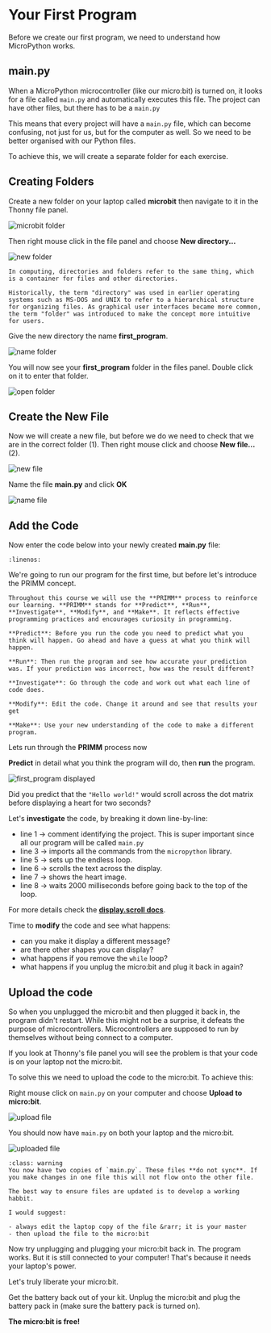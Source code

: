 # Your First Program

Before we create our first program, we need to understand how MicroPython works.

## main.py

When a MicroPython microcontroller (like our micro:bit) is turned on, it looks for a file called `main.py` and automatically executes this file. The project can have other files, but there has to be a `main.py`

This means that every project will have a `main.py` file, which can become confusing, not just for us, but for the computer as well. So we need to be better organised with our Python files.

To achieve this, we will create a separate folder for each exercise.

## Creating Folders

Create a new folder on your laptop called **microbit** then navigate to it in the Thonny file panel.

![microbit folder](./assets/first_program_folder.png)

Then right mouse click in the file panel and choose **New directory...**

![new folder](./assets/first_program_new_folder.png)

```{admonition} Directories vs Folders
In computing, directories and folders refer to the same thing, which is a container for files and other directories.

Historically, the term "directory" was used in earlier operating systems such as MS-DOS and UNIX to refer to a hierarchical structure for organizing files. As graphical user interfaces became more common, the term "folder" was introduced to make the concept more intuitive for users.
```

Give the new directory the name **first_program**.

![name folder](./assets/first_program_name_folder.png)

You will now see your **first_program** folder in the files panel. Double click on it to enter that folder.

![open folder](./assets/first_program_open_folder.png)

## Create the New File

Now we will create a new file, but before we do we need to check that we are in the correct folder (1). Then right mouse click and choose **New file...** (2).

![new file](./assets/first_program_new_file.png)

Name the file **main.py** and click **OK**

![name file](./assets/first_program_name_file.png)

## Add the Code

Now enter the code below into your newly created **main.py** file:

```{literalinclude} ./python_files/first_program/main.py
:linenos:
```

We're going to run our program for the first time, but before let's introduce the PRIMM concept.

```{admonition} PRIMM
Throughout this course we will use the **PRIMM** process to reinforce our learning. **PRIMM** stands for **Predict**, **Run**, **Investigate**, **Modify**, and **Make**. It reflects effective programming practices and encourages curiosity in programming.

**Predict**: Before you run the code you need to predict what you think will happen. Go ahead and have a guess at what you think will happen.

**Run**: Then run the program and see how accurate your prediction was. If your prediction was incorrect, how was the result different?

**Investigate**: Go through the code and work out what each line of code does.

**Modify**: Edit the code. Change it around and see that results your get

**Make**: Use your new understanding of the code to make a different program.
```

Lets run through the **PRIMM** process now

**Predict** in detail what you think the program will do, then **run** the program.

![first_program displayed](./assets/first_program.gif)

Did you predict that the `"Hello world!"` would scroll across the dot matrix before displaying a heart for two seconds?

Let's **investigate** the code, by breaking it down line-by-line:

- line 1 &rarr; comment identifying the project. This is super important since all our program will be called `main.py`
- line 3 &rarr; imports all the commands from the `micropython` library.
- line 5 &rarr; sets up the endless loop.
- line 6 &rarr; scrolls the text across the display.
- line 7 &rarr; shows the heart image.
- line 8 &rarr; waits 2000 milliseconds before going back to the top of the loop.

For more details check the **[display.scroll docs](https://microbit-micropython.readthedocs.io/en/latest/display.html#microbit.display.scroll)**.

Time to **modify** the code and see what happens:

- can you make it display a different message?
- are there other shapes you can display?
- what happens if you remove the `while` loop?
- what happens if you unplug the micro:bit and plug it back in again?

## Upload the code

So when you unplugged the micro:bit and then plugged it back in, the program didn't restart. While this might not be a surprise, it defeats the purpose of microcontrollers. Microcontrollers are supposed to run by themselves without being connect to a computer.

If you look at Thonny's file panel you will see the problem is that your code is on your laptop not the micro:bit.

To solve this we need to upload the code to the micro:bit. To achieve this:

Right mouse click on `main.py` on your computer and choose **Upload to micro:bit**.

![upload file](./assets/first_program_upload.png)

You should now have `main.py` on both your laptop and the micro:bit.

![uploaded file](./assets/first_program_uploaded.png)

```{admonition} Duplicate files
:class: warning
You now have two copies of `main.py`. These files **do not sync**. If you make changes in one file this will not flow onto the other file.

The best way to ensure files are updated is to develop a working habbit.

I would suggest:

- always edit the laptop copy of the file &rarr; it is your master
- then upload the file to the micro:bit
```

Now try unplugging and plugging your micro:bit back in. The program works. But it is still connected to your computer! That's because it needs your laptop's power.

Let's truly liberate your micro:bit.

Get the battery back out of your kit. Unplug the micro:bit and plug the battery pack in (make sure the battery pack is turned on).

**The micro:bit is free!**